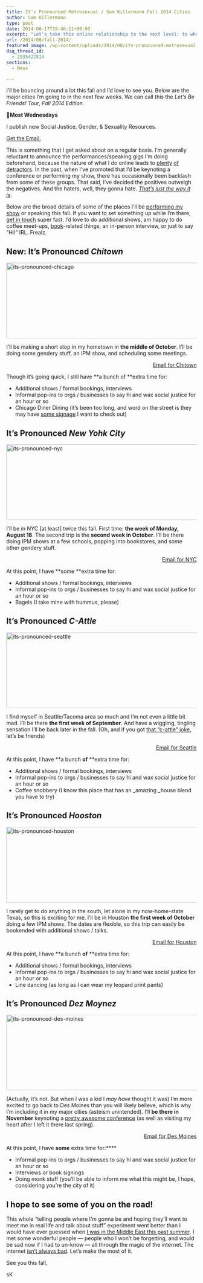 ```yaml
---
title: It’s Pronounced Metrosexual / Sam Killermann Fall 2014 Cities
author: Sam Killermann
type: post
date: 2014-08-17T19:46:11+00:00
excerpt: "Let's take this online relationship to the next level: to where we can smell each other (not in a weird way)."
url: /2014/08/fall-2014/
featured_image: /wp-content/uploads/2014/08/its-pronounced-metrosexual-sam-killermann-tour-cities-fall-2014.jpg
dsq_thread_id:
  - 2935422814
sections:
  - News

---
```

I&#8217;ll be bouncing around a lot this fall and I&#8217;d love to see you. Below are the major cities I&#8217;m going to in the next few weeks. We can call this the _Let&#8217;s Be Friends! Tour, Fall 2014 Edition._

<aside class="heyHeyLook wednesdayEmail"><p><span class="icon">💌</span><strong>Most Wednesdays</strong></p><p>I publish new Social Justice, Gender, & Sexuality Resources.</p> <a class="button" title="Join my mailing list" href="http://bit.ly/2MmE28c" target="_blank"> Get the Email. </a> </aside> 

This is something that I get asked about on a regular basis. I&#8217;m generally reluctant to announce the performances/speaking gigs I&#8217;m doing beforehand, because the nature of what I do online leads to <a href="http://www.guidetogender.com/2014/01/11/nom-attempted-a-hate-piece-against-me-and-the-genderbread-person/" target="_blank">plenty</a> <a title="One reason I’m a social justice advocate (as a white, straight, male)" href="/2012/02/one-reason-i-do-what-i-do/" target="_blank">of</a> <a title="Being an Ally Between a Rock and a Hard Place" href="/2013/05/being-an-ally-between-a-rock-and-a-hard-place/" target="_blank">detractors</a>. In the past, when I&#8217;ve promoted that I&#8217;d be keynoting a conference or performing my show, there has occasionally been backlash from some of these groups. That said, I&#8217;ve decided the positives outweigh the negatives. And the haters, well, they gonna hate. <a href="https://www.youtube.com/watch?v=dD9A8x_xn5g" target="_blank"><em>That&#8217;s just the way it is</em></a>.

Below are the broad details of some of the places I&#8217;ll be <a title="A show about snap judgments, identity, and oppression." href="/a-show-about-snap-judgments-identity-and-oppression/" target="_blank">performing my show</a> or speaking this fall. If you want to set something up while I&#8217;m there, <a title="Contact the Powers that Be" href="/contact/" target="_blank">get in touch</a> super fast. I&#8217;d love to do additional shows, am happy to do coffee meet-ups, <a href="http://guidetogender.com" target="_blank">book</a>-related things, an in-person interview, or just to say &#8220;Hi!&#8221; IRL. Frealz.

## New: It&#8217;s Pronounced _Chitown_

<img class="alignleft size-full wp-image-2708 lazy-load" data-src="/wp-content/uploads/2014/08/its-pronounced-chicago.jpg" alt="its-pronounced-chicago" width="1000" height="200" />
  
I&#8217;ll be making a short stop in my hometown in **the middle of October**. I&#8217;ll be doing some gendery stuff, an IPM show, and scheduling some meetings.

<div class="fourcol last clearfix" style="text-align: right;">
  <a href="mailto:cmapa@novlmgmt.com?CC=booking@0afb8f23-e02f-4bd2-a9ce-bafa1dce6d8c.app.getshifter.io&Subject=IPM%20CHI%3A%20%5BADD%20SUBJECT%5D&Body=***Please%20be%20as%20detailed%20as%20possible%20and%20we%27ll%20get%20right%20back%20to%20you.%20If%20you%20just%20want%20to%20get%20in%20touch%20with%20only%20Sam%20personally%2C%20you%20can%20email%20hime%20directly%20sam@0afb8f23-e02f-4bd2-a9ce-bafa1dce6d8c.app.getshifter.io.***" target="_blank"><span class="button">Email for Chitown <i class="fa fa-envelope-o"></i></span></a>
</div>

Though it&#8217;s going quick, I still have **a bunch of **extra time for:

  * Additional shows / formal bookings, interviews
  * Informal pop-ins to orgs / businesses to say hi and wax social justice for an hour or so
  * Chicago Diner Dining (it&#8217;s been too long, and word on the street is they may have <a href="/2014/07/how-the-gender-neutral-bathroom-sign-i-made-is-being-manufactured-and-donated-to-colleges/" title="How the Gender Neutral Bathroom Sign I Made is Being Manufactured and Donated to Colleges" target="_blank">some signage</a> I want to check out)

## It&#8217;s Pronounced _New Yohk City_

<img class="alignleft size-full wp-image-2708 lazy-load" data-src="/wp-content/uploads/2014/08/its-pronounced-nyc.jpg" alt="its-pronounced-nyc" width="1000" height="200" data-srcset="/wp-content/uploads/2014/08/its-pronounced-nyc.jpg 1000w, /wp-content/uploads/2014/08/its-pronounced-nyc-300x60.jpg 300w" sizes="(max-width: 1000px) 100vw, 1000px" />
  
I&#8217;ll be in NYC [at least] twice this fall. First time: **the week of Monday, August 18**. The second trip is the **second week in October**. I&#8217;ll be there doing IPM shows at a few schools, popping into bookstores, and some other gendery stuff.

<div class="fourcol last clearfix" style="text-align: right;">
  <a href="mailto:cmapa@novlmgmt.com?CC=booking@0afb8f23-e02f-4bd2-a9ce-bafa1dce6d8c.app.getshifter.io&Subject=IPM%20NYC%3A%20%5BADD%20SUBJECT%5D&Body=***Please%20be%20as%20detailed%20as%20possible%20and%20we%27ll%20get%20right%20back%20to%20you.%20If%20you%20just%20want%20to%20get%20in%20touch%20with%20only%20Sam%20personally%2C%20you%20can%20email%20hime%20directly%20sam@0afb8f23-e02f-4bd2-a9ce-bafa1dce6d8c.app.getshifter.io.***" target="_blank"><span class="button">Email for NYC <i class="fa fa-envelope-o"></i></span></a>
</div>

At this point, I have **some **extra time for:

  * Additional shows / formal bookings, interviews
  * Informal pop-ins to orgs / businesses to say hi and wax social justice for an hour or so
  * Bagels (I take mine with hummus, please)

## It&#8217;s Pronounced _C-Attle_

<img class="alignleft size-full wp-image-2715 lazy-load" data-src="/wp-content/uploads/2014/08/its-pronounced-seattle.jpg" alt="its-pronounced-seattle" width="1000" height="200" data-srcset="/wp-content/uploads/2014/08/its-pronounced-seattle.jpg 1000w, /wp-content/uploads/2014/08/its-pronounced-seattle-300x60.jpg 300w" sizes="(max-width: 1000px) 100vw, 1000px" />

I find myself in Seattle/Tacoma area so much and I&#8217;m not even a little bit mad. I&#8217;ll be there **the first week of September**. And have a wiggling, tingling sensation I&#8217;ll be back later in the fall. (Oh, and if you got <a title="C-Attle" href="https://www.youtube.com/watch?v=__3EZmzmIQs" target="_blank">that &#8220;c-attle&#8221; joke</a>, let&#8217;s be friends)

<div class="fourcol last clearfix" style="text-align: right;">
  <a href="mailto:cmapa@novlmgmt.com?CC=booking@0afb8f23-e02f-4bd2-a9ce-bafa1dce6d8c.app.getshifter.io&Subject=IPM%20SEA%3A%20%5BADD%20SUBJECT%5D&Body=***Please%20be%20as%20detailed%20as%20possible%20and%20we%27ll%20get%20right%20back%20to%20you.%20If%20you%20just%20want%20to%20get%20in%20touch%20with%20only%20Sam%20personally%2C%20you%20can%20email%20hime%20directly%20sam@0afb8f23-e02f-4bd2-a9ce-bafa1dce6d8c.app.getshifter.io.***" target="_blank"><span class="button">Email for Seattle <i class="fa fa-envelope-o"></i></span></a>
</div>

At this point, I have **a bunch ****of**** **extra time for:

  * Additional shows / formal bookings, interviews
  * Informal pop-ins to orgs / businesses to say hi and wax social justice for an hour or so
  * Coffee snobbery (I know this place that has an _amazing _house blend you have to try)

## It&#8217;s Pronounced _Hooston_

<img class="alignleft size-full wp-image-2714 lazy-load" data-src="/wp-content/uploads/2014/08/its-pronounced-houston.jpg" alt="its-pronounced-houston" width="1000" height="200" data-srcset="/wp-content/uploads/2014/08/its-pronounced-houston.jpg 1000w, /wp-content/uploads/2014/08/its-pronounced-houston-300x60.jpg 300w" sizes="(max-width: 1000px) 100vw, 1000px" />

I rarely get to do anything in the south, let alone in my now-home-state Texas, so this is exciting for me. I&#8217;ll be in Houston **the first week of October** doing a few IPM shows. The dates are flexible, so this trip can easily be bookended with additional shows / talks.

<div class="fourcol last clearfix" style="text-align: right;">
  <a href="mailto:cmapa@novlmgmt.com?CC=booking@0afb8f23-e02f-4bd2-a9ce-bafa1dce6d8c.app.getshifter.io&Subject=IPM%20HOU%3A%20%5BADD%20SUBJECT%5D&Body=***Please%20be%20as%20detailed%20as%20possible%20and%20we%27ll%20get%20right%20back%20to%20you.%20If%20you%20just%20want%20to%20get%20in%20touch%20with%20only%20Sam%20personally%2C%20you%20can%20email%20hime%20directly%20sam@0afb8f23-e02f-4bd2-a9ce-bafa1dce6d8c.app.getshifter.io.***" target="_blank"><span class="button">Email for Houston <i class="fa fa-envelope-o"></i></span></a>
</div>

At this point, I have **a bunch ****of**** **extra time for:

  * Additional shows / formal bookings, interviews
  * Informal pop-ins to orgs / businesses to say hi and wax social justice for an hour or so
  * Line dancing (as long as I can wear my leopard print pants)

## It&#8217;s Pronounced _Dez Moynez_

<img class="alignleft size-full wp-image-2714 lazy-load" data-src="/wp-content/uploads/2014/08/its-pronounced-des-moines.jpg" alt="its-pronounced-des-moines" width="1000" height="200" />

(Actually, it&#8217;s not. But when I was a kid I _may have_ thought it was) I&#8217;m more excited to go back to Des Moines than you will likely believe, which is why I&#8217;m including it in my major cities (asteism unintended). I&#8217;ll **be there in November** keynoting a <a href="http://www.eyesopeniowa.org/listen-connect-support-conference/" alt="Eyes Open Iowa">pretty awesome conference</a> (as well as visiting my heart after I left it there last spring).

<div class="fivecol last clearfix" style="text-align: right;">
  <a href="mailto:cmapa@novlmgmt.com?CC=booking@0afb8f23-e02f-4bd2-a9ce-bafa1dce6d8c.app.getshifter.io&Subject=IPM%20DES%3A%20%5BADD%20SUBJECT%5D&Body=***Please%20be%20as%20detailed%20as%20possible%20and%20we%27ll%20get%20right%20back%20to%20you.%20If%20you%20just%20want%20to%20get%20in%20touch%20with%20only%20Sam%20personally%2C%20you%20can%20email%20hime%20directly%20sam@0afb8f23-e02f-4bd2-a9ce-bafa1dce6d8c.app.getshifter.io.***" target="_blank"><span class="button">Email for Des Moines <i class="fa fa-envelope-o"></i></span></a>
</div>

At this point, I have **some** extra time for:****

  * Informal pop-ins to orgs / businesses to say hi and wax social justice for an hour or so
  * Interviews or book signings
  * Doing monk stuff (you&#8217;ll be able to inform me what this might be, I hope, considering you&#8217;re the city of it)

## I hope to see some of you on the road!

This whole &#8220;telling people where I&#8217;m gonna be and hoping they&#8217;ll want to meet me in real life and talk about stuff&#8221; experiment went better than I would have ever guessed when <a title="I’m Heading to Cairo — Wanna hang?" href="/2014/04/sam-killermann-in-cairo/" target="_blank">I was in the Middle East this past summer</a>. I met some wonderful people &#8212; people who I won&#8217;t be forgetting, and would be sad now if I had to un-know &#8212; all through the magic of the internet. The internet <a title="I Have Not Given You Consent" href="/2014/04/i-have-not-given-you-consent/" target="_blank">isn&#8217;t always bad</a>. Let&#8217;s make the most of it.

See you this fall,

sK